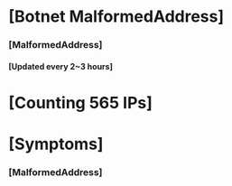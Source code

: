 # [Botnet MalformedAddress]
### [MalformedAddress]
#### [Updated every 2~3 hours]

# [Counting 565 IPs]

# [Symptoms] 
###   [MalformedAddress]

